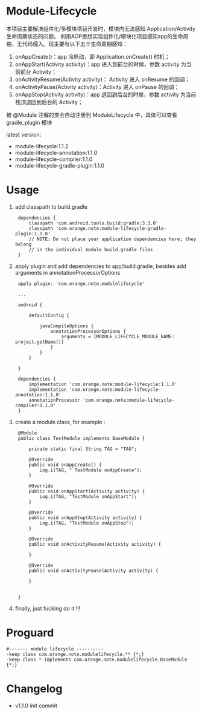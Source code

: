 Module-Lifecycle
===============
本项目主要解决组件化/多模块项目开发时，模块内无法感知 Application/Activity 生命周期状态的问题。
利用AOP思想实现组件化/模块化项目感知app的生命周期，无代码侵入。现主要有以下五个生命周期感知：

1. onAppCreate()：app 冷启动，即 Application.onCreate() 时机；
2. onAppStart(Activity activity)：app 进入到前台的时候，参数 activity 为当前前台 Activity；
3. onActivityResume(Activity activity)： Activity 进入 onResume 的回调；
4. onActivityPause(Activity activity)：Activity 进入 onPause 的回调；   
3. onAppStop(Activity activity)：app 退回到后台的时候，参数 activity 为当前栈顶退回到后台的 Activity；

被 @Module 注解的类会自动注册到 ModuleLifecycle 中，具体可以查看 gradle_plugin 模块

latest version:

* module-lifecycle:1.1.2
* module-lifecycle-annotation:1.1.0
* module-lifecycle-compiler:1.1.0
* module-lifecycle-gradle-plugin:1.1.0

Usage
=====
1. add classpath to build.gradle

        dependencies {
            classpath 'com.android.tools.build:gradle:3.3.0'
            classpath 'com.orange.note:module-lifecycle-gradle-plugin:1.1.0'
            // NOTE: Do not place your application dependencies here; they belong
            // in the individual module build.gradle files
        }
        
2. apply plugin and add dependencies to app/build.gradle, besides add arguments in annotationProcessorOptions

        apply plugin: 'com.orange.note.modulelifecycle'
        
        ...
        
        android {
        
            defaultConfig {
                
                javaCompileOptions {
                    annotationProcessorOptions {
                        arguments = [MODULE_LIFECYCLE_MODULE_NAME: project.getName()]
                    }
                }
            }
            
        }
        
        dependencies {
            implementation 'com.orange.note:module-lifecycle:1.1.0'
            implementation 'com.orange.note:module-lifecycle-annotation:1.1.0'
            annotationProcessor 'com.orange.note:module-lifecycle-compiler:1.1.0'
        }

        
3. create a module class, for example :

        @Module
        public class TestModule implements BaseModule {
        
            private static final String TAG = "TAG";

            @Override
            public void onAppCreate() {
                Log.i(TAG, " TestModule onAppCreate");
            }
        
            @Override
            public void onAppStart(Activity activity) {
                Log.i(TAG, "TestModule onAppStart");
            }

            @Override
            public void onAppStop(Activity activity) {
                Log.i(TAG, "TestModule onAppStop");
            }

            @Override
            public void onActivityResume(Activity activity) {
         
            }
         
            @Override
            public void onActivityPause(Activity activity) {
         
            }

        
        }
        
4. finally, just fucking do it !!!

Proguard
========

    #------- module lifecycle ----------
    -keep class com.orange.note.modulelifecycle.** {*;}
    -keep class * implements com.orange.note.modulelifecycle.BaseModule {*;}

Changelog
=========
* v1.1.0 init commit